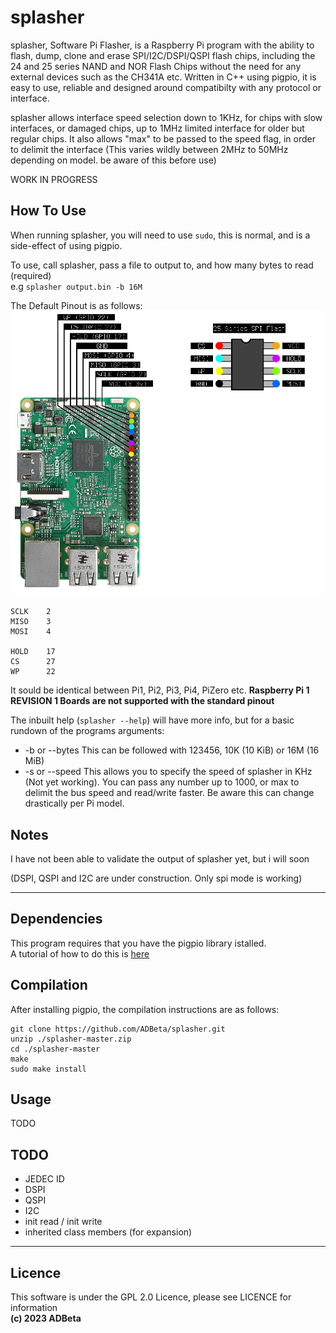 ﻿# splasher

splasher, Software Pi Flasher, is a Raspberry Pi program with the ability to 
flash, dump, clone and erase SPI/I2C/DSPI/QSPI flash chips, including the 24 and
25 series NAND and NOR Flash Chips without the need for any external devices
such as the CH341A etc. Written in C++ using pigpio, it is easy to use,
reliable and designed around compatibilty with any protocol or interface.

splasher allows interface speed selection down to 1KHz, for chips with slow
interfaces, or damaged chips, up to 1MHz limited interface for older but regular 
chips. It also allows "max" to be passed to the speed flag, in order to delimit
the interface (This varies wildly between 2MHz to 50MHz depending on model. be
aware of this before use)

WORK IN PROGRESS

## How To Use
When running splasher, you will need to use `sudo`, this is normal, and is a
side-effect of using pigpio.

To use, call splasher, pass a file to output to, and how many bytes to read (required)  
e.g `splasher output.bin -b 16M`  

The Default Pinout is as follows:  
![](https://github.com/ADBeta/splasher/blob/main/Pinout.png)

```
SCLK    2
MISO    3
MOSI    4

HOLD    17
CS      27
WP      22
```

It sould be identical between Pi1, Pi2, Pi3, Pi4, PiZero etc.
**Raspberry Pi 1 REVISION 1 Boards are not supported with the standard pinout**

The inbuilt help (`splasher --help`) will have more info, but for a basic 
rundown of the programs arguments:  
* -b or --bytes		This can be followed with 123456, 10K (10 KiB) or 16M (16 MiB)
* -s or --speed		This allows you to specify the speed of splasher in KHz 
(Not yet working). You can pass any number up to 1000, or max to delimit the bus
speed and read/write faster. Be aware this can change drastically per Pi model.

## Notes
I have not been able to validate the output of splasher yet, but i will soon

(DSPI, QSPI and I2C are under construction. Only spi mode is working)

----
## Dependencies
This program requires that you have the pigpio library istalled.  
A tutorial of how to do this is [here](https://abyz.me.uk/rpi/pigpio/download.html)

## Compilation
After installing pigpio, the compilation instructions are as follows:  
```
git clone https://github.com/ADBeta/splasher.git
unzip ./splasher-master.zip
cd ./splasher-master
make
sudo make install
```

## Usage
TODO

## TODO
* JEDEC ID
* DSPI
* QSPI
* I2C
* init read / init write
* inherited class members (for expansion)

----
## Licence
This software is under the GPL 2.0 Licence, please see LICENCE for information  
<b>(c) 2023 ADBeta </b>
